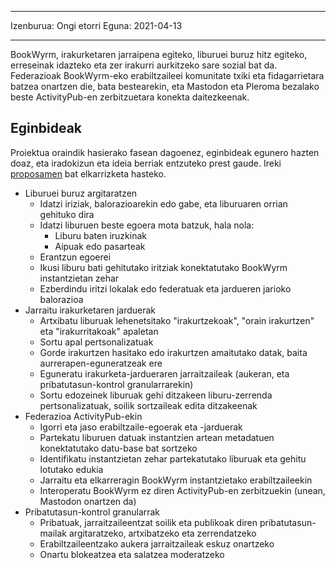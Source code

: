 - - -
Izenburua: Ongi etorri Eguna: 2021-04-13
- - -

BookWyrm, irakurketaren jarraipena egiteko, liburuei buruz hitz egiteko, erreseinak idazteko eta zer irakurri aurkitzeko sare sozial bat da. Federazioak BookWyrm-eko erabiltzaileei komunitate txiki eta fidagarrietara batzea onartzen die, bata bestearekin, eta Mastodon eta Pleroma bezalako beste ActivityPub-en zerbitzuetara konekta daitezkeenak.

## Eginbideak
Proiektua oraindik hasierako fasean dagoenez, eginbideak egunero hazten doaz, eta iradokizun eta ideia berriak entzuteko prest gaude. Ireki [proposamen](https://github.com/bookwyrm-social/bookwyrm/issues) bat elkarrizketa hasteko.

- Liburuei buruz argitaratzen
    - Idatzi iriziak, balorazioarekin edo gabe, eta liburuaren orrian gehituko dira
    - Idatzi liburuen beste egoera mota batzuk, hala nola:
        - Liburu baten iruzkinak
        - Aipuak edo pasarteak
    - Erantzun egoerei
    - Ikusi liburu bati gehitutako iritziak konektatutako BookWyrm instantzietan zehar
    - Ezberdindu iritzi lokalak edo federatuak eta jardueren jarioko balorazioa
- Jarraitu irakurketaren jarduerak
    - Artxibatu liburuak lehenetsitako "irakurtzekoak", "orain irakurtzen" eta "irakurritakoak" apaletan
    - Sortu apal pertsonalizatuak
    - Gorde irakurtzen hasitako edo irakurtzen amaitutako datak, baita aurrerapen-eguneratzeak ere
    - Eguneratu irakurketa-jardueraren jarraitzaileak (aukeran, eta pribatutasun-kontrol granularrarekin)
    - Sortu edozeinek liburuak gehi ditzakeen liburu-zerrenda pertsonalizatuak, soilik sortzaileak edita ditzakeenak
- Federazioa ActivityPub-ekin
    - Igorri eta jaso erabiltzaile-egoerak eta -jarduerak
    - Partekatu liburuen datuak instantzien artean metadatuen konektatutako datu-base bat sortzeko
    - Identifikatu instantzietan zehar partekatutako liburuak eta gehitu lotutako edukia
    - Jarraitu eta elkarreragin BookWyrm instantzietako erabiltzaileekin
    - Interoperatu BookWyrm ez diren ActivityPub-en zerbitzuekin (unean, Mastodon onartzen da)
- Pribatutasun-kontrol granularrak
    - Pribatuak, jarraitzaileentzat soilik eta publikoak diren pribatutasun-mailak argitaratzeko, artxibatzeko eta zerrendatzeko
    - Erabiltzaileentzako aukera jarraitzaileak eskuz onartzeko
    - Onartu blokeatzea eta salatzea moderatzeko
